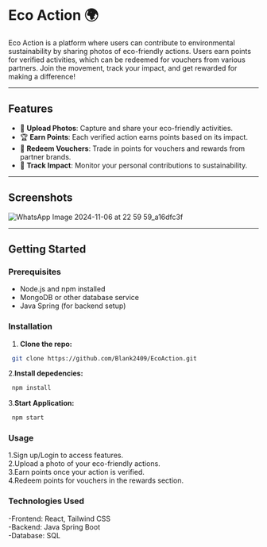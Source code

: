 # Eco Action 🌍

Eco Action is a platform where users can contribute to environmental sustainability by sharing photos of eco-friendly actions. Users earn points for verified activities, which can be redeemed for vouchers from various partners. Join the movement, track your impact, and get rewarded for making a difference!

---

## Features

- 📸 **Upload Photos**: Capture and share your eco-friendly activities.
- 🏆 **Earn Points**: Each verified action earns points based on its impact.
- 🎁 **Redeem Vouchers**: Trade in points for vouchers and rewards from partner brands.
- 🌱 **Track Impact**: Monitor your personal contributions to sustainability.

---

## Screenshots

![WhatsApp Image 2024-11-06 at 22 59 59_a16dfc3f](https://github.com/user-attachments/assets/ae323b48-cc37-474c-81e0-5082e941b771)


---

## Getting Started

### Prerequisites

- Node.js and npm installed
- MongoDB or other database service
- Java Spring (for backend setup)

### Installation

1. **Clone the repo:**
```bash
 git clone https://github.com/Blank2409/EcoAction.git
 ```
2.**Install depedencies:**
 ```bash
  npm install
 ```
3.**Start Application:**
 ```bash
  npm start
 ```

### Usage
1.Sign up/Login to access features.                                                                      
2.Upload a photo of your eco-friendly actions.                                                                          
3.Earn points once your action is verified.                                                          
4.Redeem points for vouchers in the rewards section.                                                                     

### Technologies Used
-Frontend: React, Tailwind CSS                                                                              
-Backend: Java Spring Boot                                                                                                                                           
-Database: SQL                                                                                                      
 


